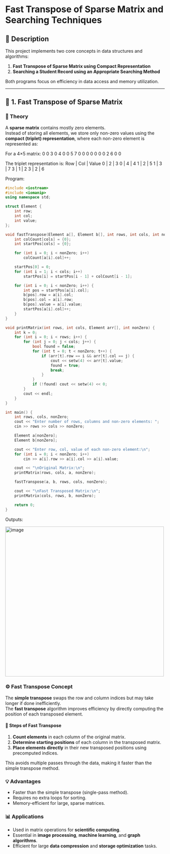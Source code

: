 # Fast Transpose of Sparse Matrix and Searching Techniques

## 📘 Description
This project implements two core concepts in data structures and algorithms:
1. **Fast Transpose of Sparse Matrix using Compact Representation**
2. **Searching a Student Record using an Appropriate Searching Method**

Both programs focus on efficiency in data access and memory utilization.

---

## 🔹 1. Fast Transpose of Sparse Matrix

### 📖 Theory
A **sparse matrix** contains mostly zero elements.  
Instead of storing all elements, we store only non-zero values using the **compact (triplet) representation**, where each non-zero element is represented as:


For a 4×5 matrix:
0 0 3 0 4
0 0 5 7 0
0 0 0 0 0
0 2 6 0 0


The triplet representation is:
Row | Col | Value
0 | 2 | 3
0 | 4 | 4
1 | 2 | 5
1 | 3 | 7
3 | 1 | 2
3 | 2 | 6



Program:


```cpp
#include <iostream>
#include <iomanip>
using namespace std;

struct Element {
    int row;
    int col;
    int value;
};

void fastTranspose(Element a[], Element b[], int rows, int cols, int nonZero) {
    int colCount[cols] = {0};
    int startPos[cols] = {0};

    for (int i = 0; i < nonZero; i++)
        colCount[a[i].col]++;

    startPos[0] = 0;
    for (int i = 1; i < cols; i++)
        startPos[i] = startPos[i - 1] + colCount[i - 1];

    for (int i = 0; i < nonZero; i++) {
        int pos = startPos[a[i].col];
        b[pos].row = a[i].col;
        b[pos].col = a[i].row;
        b[pos].value = a[i].value;
        startPos[a[i].col]++;
    }
}

void printMatrix(int rows, int cols, Element arr[], int nonZero) {
    int k = 0;
    for (int i = 0; i < rows; i++) {
        for (int j = 0; j < cols; j++) {
            bool found = false;
            for (int t = 0; t < nonZero; t++) {
                if (arr[t].row == i && arr[t].col == j) {
                    cout << setw(4) << arr[t].value;
                    found = true;
                    break;
                }
            }
            if (!found) cout << setw(4) << 0;
        }
        cout << endl;
    }
}

int main() {
    int rows, cols, nonZero;
    cout << "Enter number of rows, columns and non-zero elements: ";
    cin >> rows >> cols >> nonZero;

    Element a[nonZero];
    Element b[nonZero];

    cout << "Enter row, col, value of each non-zero element:\n";
    for (int i = 0; i < nonZero; i++)
        cin >> a[i].row >> a[i].col >> a[i].value;

    cout << "\nOriginal Matrix:\n";
    printMatrix(rows, cols, a, nonZero);

    fastTranspose(a, b, rows, cols, nonZero);

    cout << "\nFast Transposed Matrix:\n";
    printMatrix(cols, rows, b, nonZero);

    return 0;
}

```


Outputs:

<img width="501" height="473" alt="image" src="https://github.com/user-attachments/assets/bc7e58d4-5e88-477c-9039-0d3b3ad35135" />






### ⚙️ Fast Transpose Concept
The **simple transpose** swaps the row and column indices but may take longer if done inefficiently.  
The **fast transpose** algorithm improves efficiency by directly computing the position of each transposed element.

#### 🔸 Steps of Fast Transpose
1. **Count elements** in each column of the original matrix.  
2. **Determine starting positions** of each column in the transposed matrix.  
3. **Place elements directly** in their new transposed positions using precomputed indices.

This avoids multiple passes through the data, making it faster than the simple transpose method.

### 💡 Advantages
- Faster than the simple transpose (single-pass method).  
- Requires no extra loops for sorting.  
- Memory-efficient for large, sparse matrices.

### 📊 Applications
- Used in matrix operations for **scientific computing**.  
- Essential in **image processing**, **machine learning**, and **graph algorithms**.  
- Efficient for large **data compression** and **storage optimization** tasks.


